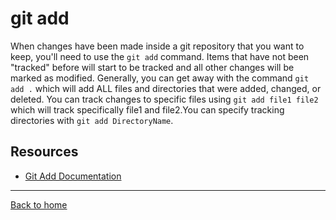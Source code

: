 # git add

When changes have been made inside a git repository that you want to keep, you'll need to use the `git add` command. Items that have not been "tracked" before will start to be tracked and all other changes will be marked as modified. Generally, you can get away with the command `git add .` which will add ALL files and directories that were added, changed, or deleted. You can track changes to specific files using `git add file1 file2` which will track specifically file1 and file2.You can specify tracking directories with `git add DirectoryName`.

## Resources
- [Git Add Documentation](https://git-scm.com/docs/git-add)
---
[Back to home](../READMe.md)